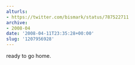 ```yaml
---
alturls:
- https://twitter.com/bismark/status/787522711
archive:
- 2008-04
date: '2008-04-11T23:35:28+00:00'
slug: '1207956928'
---
```


ready to go home.


